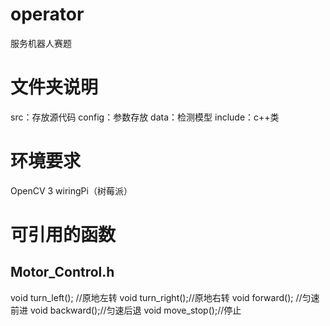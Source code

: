 # operator
服务机器人赛题
# 文件夹说明
src：存放源代码
config：参数存放
data：检测模型
include：c++类

# 环境要求
OpenCV 3
wiringPi（树莓派）

# 可引用的函数
## Motor_Control.h	
  void turn_left(); //原地左转
 	void turn_right();//原地右转
	void forward(); //匀速前进
	void backward();//匀速后退
	void move_stop();//停止

